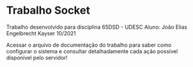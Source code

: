 # Trabalho Socket
Trabalho desenvolvido para disciplina 65DSD - UDESC
Aluno: João Elias Engelbrecht Kayser
10/2021

Acessar o arquivo de documentação do trabalho para saber como configurar o sistema e consultar detalhadamente cada ação possível disponível pelo servidor!
